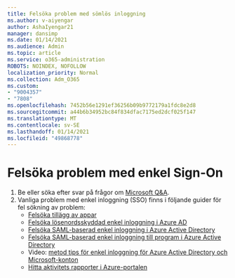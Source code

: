 ```yaml
---
title: Felsöka problem med sömlös inloggning
ms.author: v-aiyengar
author: AshaIyengar21
manager: dansimp
ms.date: 01/14/2021
ms.audience: Admin
ms.topic: article
ms.service: o365-administration
ROBOTS: NOINDEX, NOFOLLOW
localization_priority: Normal
ms.collection: Adm_O365
ms.custom:
- "9004357"
- "7808"
ms.openlocfilehash: 7452b56e1291ef36256b09b9772179a1fdc8e2d8
ms.sourcegitcommit: a44b6b34952bc84f834dfac7175ed2dcf025f147
ms.translationtype: MT
ms.contentlocale: sv-SE
ms.lasthandoff: 01/14/2021
ms.locfileid: "49868778"
---
```

# <a name="troubleshooting-seamless-single-sign-on-issues"></a>Felsöka problem med enkel Sign-On

1. Be eller söka efter svar på frågor om [Microsoft Q&A](https://docs.microsoft.com/azure/active-directory/reports-monitoring/howto-find-activity-reports#troubleshoot-issues-with-activity-reports).
1. Vanliga problem med enkel inloggning (SSO) finns i följande guider för fel sökning av problem:
    - [Felsöka tillägg av appar](https://docs.microsoft.com/azure/active-directory/manage-apps/troubleshoot-adding-apps) 
    - [Felsöka lösenordsskyddad enkel inloggning i Azure AD](https://docs.microsoft.com/azure/active-directory/manage-apps/troubleshoot-password-ba) 
    - [Felsöka SAML-baserad enkel inloggning i Azure Active Directory](https://docs.microsoft.com/azure/active-directory/manage-apps/troubleshoot-saml-based-sso) 
    - [Felsöka SAML-baserad enkel inloggning till program i Azure Active Directory](https://docs.microsoft.com/azure/active-directory/manage-apps/debug-saml-sso-issues) 
    - Video: [metod tips för enkel inloggning för Azure Active Directory och Microsoft-konton](https://azure.microsoft.com/resources/videos/ignite-2018-single-sign-on-best-practices-for-azure-active-directory-and-microsoft-accounts/) 
    - [Hitta aktivitets rapporter i Azure-portalen](https://docs.microsoft.com/azure/active-directory/reports-monitoring/howto-find-activity-reports#troubleshoot-issues-with-activity-reports)